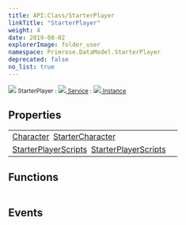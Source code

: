 ```yaml
---
title: API:Class/StarterPlayer
linkTitle: "StarterPlayer"
weight: 4
date: 2019-08-02
explorerImage: folder_user
namespace: Primrose.DataModel.StarterPlayer
deprecated: false
no_list: true
---
```

<small class="inheritance">
<span class="" href="/docs/api-reference/Class/StarterPlayer"><img src="/icons/silk/folder_user.png"/>&nbsp;StarterPlayer</span>&nbsp;:&nbsp;<a class="" href="/docs/api-reference/Class/Service"><img src="/icons/silk/default.png"/>&nbsp;Service</a>&nbsp;:&nbsp;<a class="" href="/docs/api-reference/Class/Instance"><img src="/icons/silk/default.png"/>&nbsp;Instance</a></small>
 
## Properties
 
<table class="studiohide">
<tbody>
<tr class="function-row ">
<td style="vertical-align:top;white-space:normal;">
<div>
<a class="type" href="/docs/api-reference/Class/Character">Character</a><span class="method-body" style="text-indent: -2em; padding-left: 0.5em"><a class="name" href="StarterCharacter">StarterCharacter</a></span></td>
<td style="vertical-align:top;white-space:normal;">
</td>
</tr>

<tr class="function-row ">
<td style="vertical-align:top;white-space:normal;">
<div>
<a class="type" href="/docs/api-reference/Class/StarterPlayerScripts">StarterPlayerScripts</a><span class="method-body" style="text-indent: -2em; padding-left: 0.5em"><a class="name" href="StarterPlayerScripts">StarterPlayerScripts</a></span></td>
<td style="vertical-align:top;white-space:normal;">
</td>
</tr>

</tbody>
</table>
 
## Functions
 
<table class="studiohide">
<tbody>
</tbody>
</table>
 
## Events
 
<table class="studiohide">
<tbody>
</tbody>
</table>
<b>
</b>
<div class="inheritors">
<ul class="root">
</ul>
</div>
